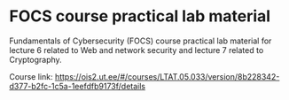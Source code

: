 # FOCS course practical lab material

Fundamentals of Cybersecurity (FOCS) course practical lab material for lecture 6 related to Web and network security and lecture 7 related to Cryptography.

Course link: https://ois2.ut.ee/#/courses/LTAT.05.033/version/8b228342-d377-b2fc-1c5a-1eefdfb9173f/details
